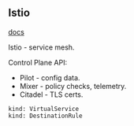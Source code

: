 Istio
-

[docs](https://istio.io/latest/docs/)

Istio - service mesh.

Control Plane API:
* Pilot - config data.
* Mixer - policy checks, telemetry.
* Citadel - TLS certs.

````
kind: VirtualService
kind: DestinationRule
````
